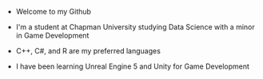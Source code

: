 - Welcome to my Github

- I'm a student at Chapman University studying Data Science with a minor in Game Development

- C++, C#, and R are my preferred languages

- I have been learning Unreal Engine 5 and Unity for Game Development


